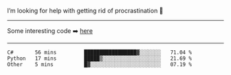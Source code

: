 I’m looking for help with getting rid of procrastination 🤔

-----

Some interesting code :arrow_right: [here](https://github.com/zhen8838/playground)

-----

<!--START_SECTION:waka-->

```text
C#       56 mins         █████████████████▓░░░░░░░   71.04 %
Python   17 mins         █████▒░░░░░░░░░░░░░░░░░░░   21.69 %
Other    5 mins          █▓░░░░░░░░░░░░░░░░░░░░░░░   07.19 %
```

<!--END_SECTION:waka-->

<!--
**zhen8838/zhen8838** is a ✨ _special_ ✨ repository because its `README.md` (this file) appears on your GitHub profile.

Here are some ideas to get you started:

- 🔭 I’m currently working on ...
- 🌱 I’m currently learning ...
- 👯 I’m looking to collaborate on ...
 ...
- 💬 Ask me about ...
- 📫 How to reach me: ...
- 😄 Pronouns: ...
- ⚡ Fun fact: ...
-->
